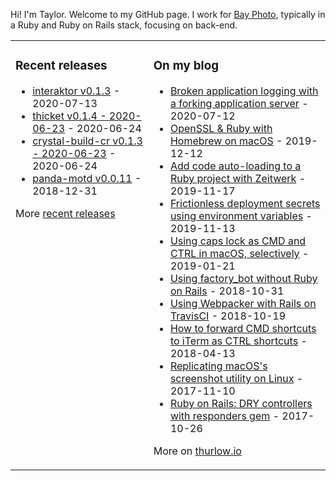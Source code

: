 Hi! I'm Taylor. Welcome to my GitHub page. I work for [Bay Photo](https://bayphoto.com), typically in a Ruby and Ruby on Rails stack, focusing on back-end.

<table><tr><td valign="top">

### Recent releases
<!-- recent_releases starts -->
* [interaktor v0.1.3](https://github.com/taylorthurlow/interaktor/releases/tag/v0.1.3) - 2020-07-13
* [thicket v0.1.4 - 2020-06-23](https://github.com/taylorthurlow/thicket/releases/tag/v0.1.4) - 2020-06-24
* [crystal-build-cr v0.1.3 - 2020-06-23](https://github.com/crenv/crystal-build-cr/releases/tag/v0.1.3) - 2020-06-24
* [panda-motd v0.0.11](https://github.com/taylorthurlow/panda-motd/releases/tag/v0.0.11) - 2018-12-31
<!-- recent_releases ends -->
More [recent releases](https://github.com/taylorthurlow/taylorthurlow/blob/main/releases.md)
</td><td valign="top">

### On my blog
<!-- blog starts -->
* [Broken application logging with a forking application server](https://thurlow.io/ruby/2020/07/12/broken-application-logging-with-a-forking-application-server.html) - 2020-07-12
* [OpenSSL & Ruby with Homebrew on macOS](https://thurlow.io/macos/2019/12/12/openssl-with-homebrew-on-macos.html) - 2019-12-12
* [Add code auto-loading to a Ruby project with Zeitwerk](https://thurlow.io/ruby/2019/11/17/add-code-auto-loading-to-a-ruby-project-with-zeitwerk.html) - 2019-11-17
* [Frictionless deployment secrets using environment variables](https://thurlow.io/ruby/2019/11/13/frictionless-deployment-secrets-using-environment-variables.html) - 2019-11-13
* [Using caps lock as CMD and CTRL in macOS, selectively](https://thurlow.io/macos/2019/01/21/using-caps-lock-as-command-and-control-in-macos-selectively.html) - 2019-01-21
* [Using factory_bot without Ruby on Rails](https://thurlow.io/ruby/2018/10/31/using-factory-bot-without-ruby-on-rails.html) - 2018-10-31
* [Using Webpacker with Rails on TravisCI](https://thurlow.io/ruby/2018/10/19/using-webpacker-with-rails-on-travisci.html) - 2018-10-19
* [How to forward CMD shortcuts to iTerm as CTRL shortcuts](https://thurlow.io/macos/2018/04/13/how-to-forward-command-shortcuts-to-iterm-as-ctrl-shortcuts.html) - 2018-04-13
* [Replicating macOS's screenshot utility on Linux](https://thurlow.io/linux/2017/11/10/replicating-macos-screenshot-utility-on-linux.html) - 2017-11-10
* [Ruby on Rails: DRY controllers with responders gem](https://thurlow.io/ruby/2017/10/26/ruby-on-rails-dry-controllers-with-responders-gem.html) - 2017-10-26
<!-- blog ends -->
More on [thurlow.io](https://thurlow.io)
